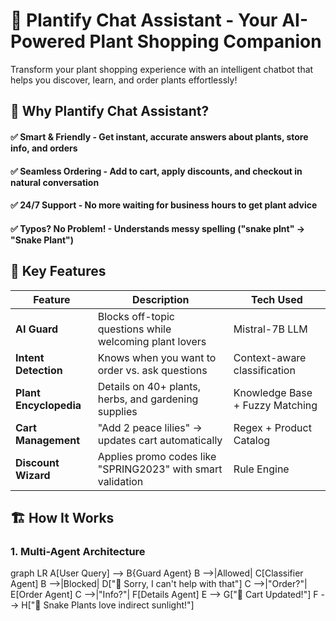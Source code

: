 
# 🌿 Plantify Chat Assistant - Your AI-Powered Plant Shopping Companion
Transform your plant shopping experience with an intelligent chatbot that helps you discover, learn, and order plants effortlessly!

## 🚀 Why Plantify Chat Assistant?

#### ✅ Smart & Friendly - Get instant, accurate answers about plants, store info, and orders
#### ✅ Seamless Ordering - Add to cart, apply discounts, and checkout in natural conversation
#### ✅ 24/7 Support - No more waiting for business hours to get plant advice
#### ✅ Typos? No Problem! - Understands messy spelling ("snake plnt" → "Snake Plant")


## 🌟 Key Features

| Feature | Description | Tech Used |
|---------|-------------|-----------|
| **AI Guard** | Blocks off-topic questions while welcoming plant lovers | Mistral-7B LLM |
| **Intent Detection** | Knows when you want to order vs. ask questions | Context-aware classification |
| **Plant Encyclopedia** | Details on 40+ plants, herbs, and gardening supplies | Knowledge Base + Fuzzy Matching |
| **Cart Management** | "Add 2 peace lilies" → updates cart automatically | Regex + Product Catalog |
| **Discount Wizard** | Applies promo codes like "SPRING2023" with smart validation | Rule Engine |


## 🏗 How It Works

### 1. Multi-Agent Architecture

graph LR
    A[User Query] --> B{Guard Agent}
    B -->|Allowed| C[Classifier Agent]
    B -->|Blocked| D["🚫 Sorry, I can't help with that"]
    C -->|"Order?"| E[Order Agent]
    C -->|"Info?"| F[Details Agent]
    E --> G["🛒 Cart Updated!"]
    F --> H["🌱 Snake Plants love indirect sunlight!"]
